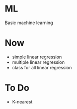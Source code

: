 # ML
 Basic machine learning

# Now
 - simple linear regression
 - multiple linear regression
 - class for all linear regression
# To Do
 - K-nearest
